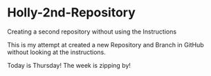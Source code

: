 # Holly-2nd-Repository
Creating a second repository without using the Instructions

This is my attempt at created a new Repository and Branch in GitHub without looking at the instructions.

Today is Thursday! The week is zipping by!
